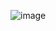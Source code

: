 ![image](https://user-images.githubusercontent.com/63789702/188311970-372f30e1-5aa8-4b6d-bbf0-4b96dfc3fd67.png)
